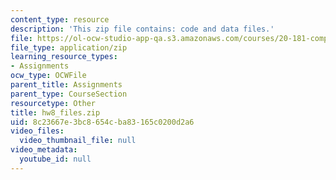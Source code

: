 ```yaml
---
content_type: resource
description: 'This zip file contains: code and data files.'
file: https://ol-ocw-studio-app-qa.s3.amazonaws.com/courses/20-181-computation-for-biological-engineers-fall-2006/8c23667e3bc8654cba83165c0200d2a6_hw8_files.zip
file_type: application/zip
learning_resource_types:
- Assignments
ocw_type: OCWFile
parent_title: Assignments
parent_type: CourseSection
resourcetype: Other
title: hw8_files.zip
uid: 8c23667e-3bc8-654c-ba83-165c0200d2a6
video_files:
  video_thumbnail_file: null
video_metadata:
  youtube_id: null
---
```

